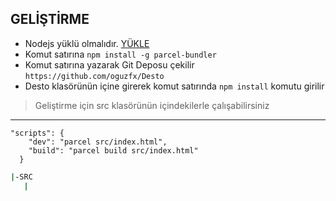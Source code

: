 ## GELİŞTİRME

- Nodejs yüklü olmalıdır. [YÜKLE](https://nodejs.org/en/download/)
- Komut satırına `npm install -g parcel-bundler` 
- Komut satırına yazarak Git Deposu çekilir `https://github.com/oguzfx/Desto`
- Desto klasörünün içine girerek komut satırında `npm install` komutu girilir
> Geliştirme için src klasörünün içindekilerle çalışabilirsiniz
-----------------------


```
"scripts": {
    "dev": "parcel src/index.html",
    "build": "parcel build src/index.html"
  }
```

``` bash
|-SRC
   |


```
